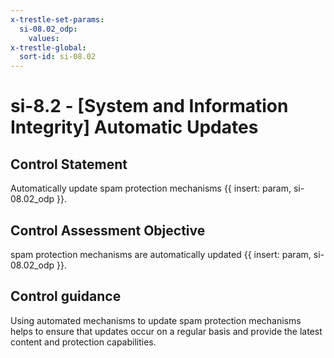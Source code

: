 ```yaml
---
x-trestle-set-params:
  si-08.02_odp:
    values:
x-trestle-global:
  sort-id: si-08.02
---
```


# si-8.2 - \[System and Information Integrity\] Automatic Updates

## Control Statement

Automatically update spam protection mechanisms {{ insert: param, si-08.02_odp }}.

## Control Assessment Objective

spam protection mechanisms are automatically updated {{ insert: param, si-08.02_odp }}.

## Control guidance

Using automated mechanisms to update spam protection mechanisms helps to ensure that updates occur on a regular basis and provide the latest content and protection capabilities.
